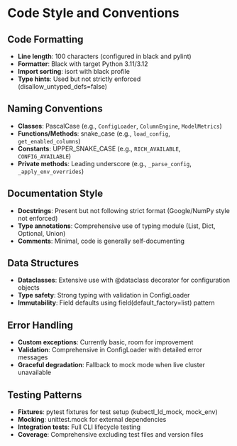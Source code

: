 # Code Style and Conventions

## Code Formatting
- **Line length**: 100 characters (configured in black and pylint)
- **Formatter**: Black with target Python 3.11/3.12
- **Import sorting**: isort with black profile
- **Type hints**: Used but not strictly enforced (disallow_untyped_defs=false)

## Naming Conventions
- **Classes**: PascalCase (e.g., `ConfigLoader`, `ColumnEngine`, `ModelMetrics`)
- **Functions/Methods**: snake_case (e.g., `load_config`, `get_enabled_columns`)
- **Constants**: UPPER_SNAKE_CASE (e.g., `RICH_AVAILABLE`, `CONFIG_AVAILABLE`)
- **Private methods**: Leading underscore (e.g., `_parse_config`, `_apply_env_overrides`)

## Documentation Style
- **Docstrings**: Present but not following strict format (Google/NumPy style not enforced)
- **Type annotations**: Comprehensive use of typing module (List, Dict, Optional, Union)
- **Comments**: Minimal, code is generally self-documenting

## Data Structures
- **Dataclasses**: Extensive use with @dataclass decorator for configuration objects
- **Type safety**: Strong typing with validation in ConfigLoader
- **Immutability**: Field defaults using field(default_factory=list) pattern

## Error Handling
- **Custom exceptions**: Currently basic, room for improvement
- **Validation**: Comprehensive in ConfigLoader with detailed error messages  
- **Graceful degradation**: Fallback to mock mode when live cluster unavailable

## Testing Patterns
- **Fixtures**: pytest fixtures for test setup (kubectl_ld_mock, mock_env)
- **Mocking**: unittest.mock for external dependencies
- **Integration tests**: Full CLI lifecycle testing
- **Coverage**: Comprehensive excluding test files and version files